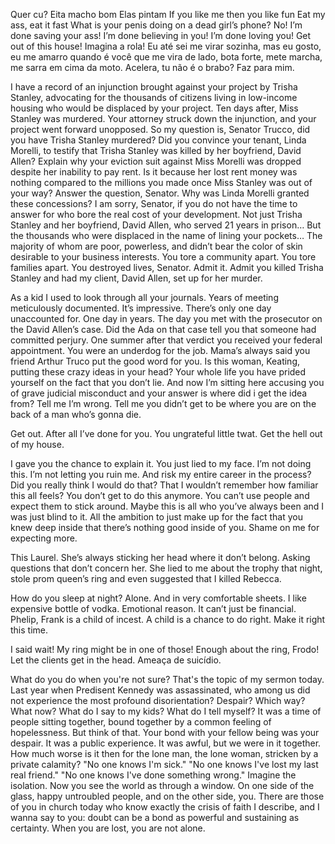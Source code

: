 Quer cu?
Eita macho bom
Elas pintam
If you like me then you like fun
Eat my ass, eat it fast
What is your penis doing on a dead girl’s phone?
No! I’m done saving your ass! I’m done believing in you! I’m done loving you! Get out of this house!
Imagina a rola!
Eu até sei me virar sozinha, mas eu gosto, eu me amarro quando é você que me vira de lado, bota forte, mete marcha, me sarra em cima da moto. Acelera, tu não é o brabo?
Faz para mim.

I have a record of an injunction brought against your project by Trisha Stanley, advocating for the thousands of citizens living in low-income housing who would be displaced by your project.
Ten days after, Miss Stanley was murdered.
Your attorney struck down the injunction, and your project went forward unopposed.
So my question is, Senator Trucco, did you have Trisha Stanley murdered?
Did you convince your tenant, Linda Morelli, to testify that Trisha Stanley was killed by her boyfriend, David Allen?
Explain why your eviction suit against Miss Morelli was dropped despite her inability to pay rent.
Is it because her lost rent money was nothing compared to the millions you made once Miss Stanley was out of your way?
Answer the question, Senator.
Why was Linda Morelli granted these concessions?
I am sorry, Senator, if you do not have the time to answer for who bore the real cost of your development.
Not just Trisha Stanley and her boyfriend, David Allen, who served 21 years in prison…
But the thousands who were displaced in the name of lining your pockets…
The majority of whom are poor, powerless, and didn’t bear the color of skin desirable to your business interests.
You tore a community apart. You tore families apart. You destroyed lives, Senator.
Admit it. Admit you killed Trisha Stanley and had my client, David Allen, set up for her murder.

As a kid I used to look through all your journals. Years of meeting meticulously documented. It’s impressive. There’s only one day unaccounted for. One day in years. The day you met with the prosecutor on the David Allen’s case. Did the Ada on that case tell you that someone had committed perjury. One summer after that verdict you received your federal appointment. You were an underdog for the job. Mama’s always said you friend Arthur Truco put the good word for you. Is this woman, Keating, putting these crazy ideas in your head? Your whole life you have prided yourself on the fact that you don’t lie. And now I’m sitting here accusing you of grave judicial misconduct and your answer is where did i get the idea from? Tell me I’m wrong. Tell me you didn’t get to be where you are on the back of a man who’s gonna die.

Get out. After all I’ve done for you. You ungrateful little twat. Get the hell out of my house.

I gave you the chance to explain it. You just lied to my face. I’m not doing this. I’m not letting you ruin me. And risk my entire career in the process? Did you really think I would do that? That I wouldn’t remember how familiar this all feels? You don’t get to do this anymore. You can’t use people and expect them to stick around. Maybe this is all who you’ve always been and I was just blind to it. All the ambition to just make up for the fact that you knew deep inside that there’s nothing good inside of you. Shame on me for expecting more.

This Laurel. She’s always sticking her head where it don’t belong. Asking questions that don’t concern her. She lied to me about the trophy that night, stole prom queen’s ring and even suggested that I killed Rebecca.

How do you sleep at night? 
Alone. And in very comfortable sheets. I like expensive bottle of vodka.
Emotional reason. It can’t just be financial.
Phelip, Frank is a child of incest.
A child is a chance to do right. Make it right this time.

I said wait! My ring might be in one of those! Enough about the ring, Frodo!
Let the clients get in the head.
Ameaça de suicídio.

What do you do when you're not sure?
That's the topic of my sermon today.
Last year when Predisent Kennedy was assassinated, who among us did not experience the most profound disorientation?
Despair?
Which way? What now?
What do I say to my kids?
What do I tell myself?
It was a time of people sitting together, bound together by a common feeling of hopelessness.
But think of that.
Your bond with your fellow being was your despair.
It was a public experience.
It was awful, but we were in it together.
How much worse is it then for the lone man, the lone woman, stricken by a private calamity?
"No one knows I'm sick." "No one knows I've lost my last real friend."
"No one knows I've done something wrong."
Imagine the isolation.
Now you see the world as through a window.
On one side of the glass, happy untroubled people, and on the other side, you.
There are those of you in church today who know exactly the crisis of faith I describe, and I wanna say to you:
doubt can be a bond as powerful and sustaining as certainty.
When you are lost, you are not alone.

